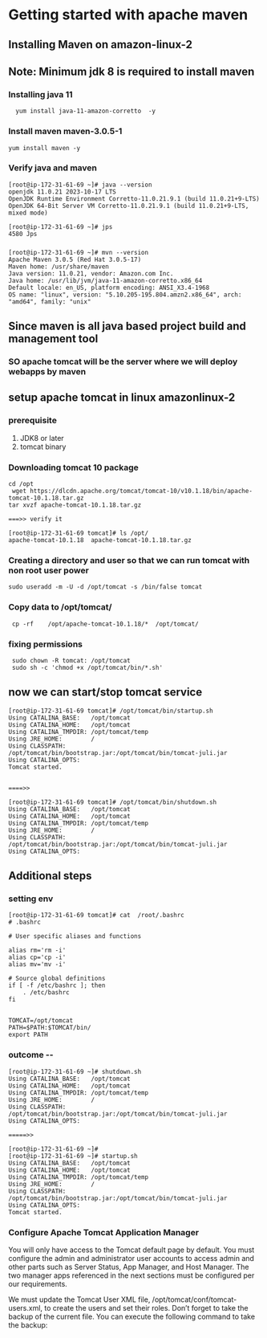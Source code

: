 # Getting started with apache maven 

## Installing Maven on amazon-linux-2 

## Note: Minimum jdk 8 is required to install maven 

### Installing java 11 

```
  yum install java-11-amazon-corretto  -y
```

### Install maven maven-3.0.5-1

```
yum install maven -y
```

### Verify java and maven 

```
[root@ip-172-31-61-69 ~]# java --version 
openjdk 11.0.21 2023-10-17 LTS
OpenJDK Runtime Environment Corretto-11.0.21.9.1 (build 11.0.21+9-LTS)
OpenJDK 64-Bit Server VM Corretto-11.0.21.9.1 (build 11.0.21+9-LTS, mixed mode)

[root@ip-172-31-61-69 ~]# jps
4580 Jps

```

###

```
[root@ip-172-31-61-69 ~]# mvn --version 
Apache Maven 3.0.5 (Red Hat 3.0.5-17)
Maven home: /usr/share/maven
Java version: 11.0.21, vendor: Amazon.com Inc.
Java home: /usr/lib/jvm/java-11-amazon-corretto.x86_64
Default locale: en_US, platform encoding: ANSI_X3.4-1968
OS name: "linux", version: "5.10.205-195.804.amzn2.x86_64", arch: "amd64", family: "unix"
```

## Since maven is all java based project build and management tool 

### SO apache tomcat will be the server where we will deploy webapps by maven 

## setup apache tomcat in linux amazonlinux-2

### prerequisite 

<ol>
    <li> JDK8 or later </li>
      <li> tomcat binary  </li>
</ol>

### Downloading tomcat 10 package

```
cd /opt
 wget https://dlcdn.apache.org/tomcat/tomcat-10/v10.1.18/bin/apache-tomcat-10.1.18.tar.gz
tar xvzf apache-tomcat-10.1.18.tar.gz

===>> verify it

[root@ip-172-31-61-69 tomcat]# ls /opt/
apache-tomcat-10.1.18  apache-tomcat-10.1.18.tar.gz 
```

### Creating a directory and user so that we can run tomcat with non root user power

```
sudo useradd -m -U -d /opt/tomcat -s /bin/false tomcat
```

### Copy data to /opt/tomcat/

```
 cp -rf    /opt/apache-tomcat-10.1.18/*  /opt/tomcat/
```

### fixing permissions

```
 sudo chown -R tomcat: /opt/tomcat
 sudo sh -c 'chmod +x /opt/tomcat/bin/*.sh'
```

## now we can start/stop tomcat service

```
[root@ip-172-31-61-69 tomcat]# /opt/tomcat/bin/startup.sh 
Using CATALINA_BASE:   /opt/tomcat
Using CATALINA_HOME:   /opt/tomcat
Using CATALINA_TMPDIR: /opt/tomcat/temp
Using JRE_HOME:        /
Using CLASSPATH:       /opt/tomcat/bin/bootstrap.jar:/opt/tomcat/bin/tomcat-juli.jar
Using CATALINA_OPTS:   
Tomcat started.


====>>

[root@ip-172-31-61-69 tomcat]# /opt/tomcat/bin/shutdown.sh 
Using CATALINA_BASE:   /opt/tomcat
Using CATALINA_HOME:   /opt/tomcat
Using CATALINA_TMPDIR: /opt/tomcat/temp
Using JRE_HOME:        /
Using CLASSPATH:       /opt/tomcat/bin/bootstrap.jar:/opt/tomcat/bin/tomcat-juli.jar
Using CATALINA_OPTS:   

```

## Additional steps 

### setting env 

```
[root@ip-172-31-61-69 tomcat]# cat  /root/.bashrc 
# .bashrc

# User specific aliases and functions

alias rm='rm -i'
alias cp='cp -i'
alias mv='mv -i'

# Source global definitions
if [ -f /etc/bashrc ]; then
	. /etc/bashrc
fi


TOMCAT=/opt/tomcat
PATH=$PATH:$TOMCAT/bin/
export PATH

```

### outcome --

```
[root@ip-172-31-61-69 ~]# shutdown.sh 
Using CATALINA_BASE:   /opt/tomcat
Using CATALINA_HOME:   /opt/tomcat
Using CATALINA_TMPDIR: /opt/tomcat/temp
Using JRE_HOME:        /
Using CLASSPATH:       /opt/tomcat/bin/bootstrap.jar:/opt/tomcat/bin/tomcat-juli.jar
Using CATALINA_OPTS:

=====>>

[root@ip-172-31-61-69 ~]# 
[root@ip-172-31-61-69 ~]# startup.sh 
Using CATALINA_BASE:   /opt/tomcat
Using CATALINA_HOME:   /opt/tomcat
Using CATALINA_TMPDIR: /opt/tomcat/temp
Using JRE_HOME:        /
Using CLASSPATH:       /opt/tomcat/bin/bootstrap.jar:/opt/tomcat/bin/tomcat-juli.jar
Using CATALINA_OPTS:   
Tomcat started.

```

### Configure Apache Tomcat Application Manager

<p> You will only have access to the Tomcat default page by default. You must configure the admin and administrator user accounts to access admin and other parts such as Server Status, App Manager, and Host Manager. The two manager apps referenced in the next sections must be configured per our requirements.

We must update the Tomcat User XML file, /opt/tomcat/conf/tomcat-users.xml, to create the users and set their roles. Don’t forget to take the backup of the current file. You can execute the following command to take the backup: 
</p>
